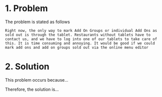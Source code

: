 # 1. Problem

The problem is stated as follows
```text
Right now, the only way to mark Add On Groups or individual Add Ons as sold out is through the tablet. Restaurants without tablets have to contact us, and we have to log into one of our tablets to take care of this. It is time consuming and annoying. It would be good if we could mark add ons and add on groups sold out via the online menu editor
```

# 2. Solution
This problem occurs because...

Therefore, the solution is...